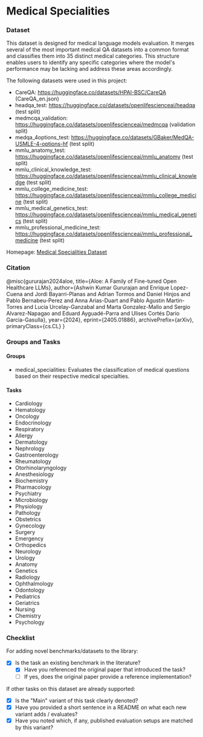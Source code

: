 
# Medical Specialities

### Dataset

This dataset is designed for medical language models evaluation. It merges several of the most important medical QA datasets into a common format and classifies them into 35 distinct medical categories. This structure enables users to identify any specific categories where the model's performance may be lacking and address these areas accordingly.

The following datasets were used in this project:

- CareQA: https://huggingface.co/datasets/HPAI-BSC/CareQA (CareQA_en.json)
- headqa_test: https://huggingface.co/datasets/openlifescienceai/headqa (test split)
- medmcqa_validation: https://huggingface.co/datasets/openlifescienceai/medmcqa (validation split)   
- medqa_4options_test: https://huggingface.co/datasets/GBaker/MedQA-USMLE-4-options-hf (test split)
- mmlu_anatomy_test: https://huggingface.co/datasets/openlifescienceai/mmlu_anatomy (test split)
- mmlu_clinical_knowledge_test: https://huggingface.co/datasets/openlifescienceai/mmlu_clinical_knowledge (test split)
- mmlu_college_medicine_test: https://huggingface.co/datasets/openlifescienceai/mmlu_college_medicine (test split)
- mmlu_medical_genetics_test: https://huggingface.co/datasets/openlifescienceai/mmlu_medical_genetics (test split)
- mmlu_professional_medicine_test: https://huggingface.co/datasets/openlifescienceai/mmlu_professional_medicine (test split)

Homepage: [Medical Specialities Dataset](https://huggingface.co/datasets/HPAI-BSC/medical-specialities)

### Citation

@misc{gururajan2024aloe,
      title={Aloe: A Family of Fine-tuned Open Healthcare LLMs}, 
      author={Ashwin Kumar Gururajan and Enrique Lopez-Cuena and Jordi Bayarri-Planas and Adrian Tormos and Daniel Hinjos and Pablo Bernabeu-Perez and Anna Arias-Duart and Pablo Agustin Martin-Torres and Lucia Urcelay-Ganzabal and Marta Gonzalez-Mallo and Sergio Alvarez-Napagao and Eduard Ayguadé-Parra and Ulises Cortés Dario Garcia-Gasulla},
      year={2024},
      eprint={2405.01886},
      archivePrefix={arXiv},
      primaryClass={cs.CL}
}

### Groups and Tasks

#### Groups

* medical_specialities: Evaluates the classification of medical questions based on their respective medical specialties.

#### Tasks
  - Cardiology
  - Hematology
  - Oncology
  - Endocrinology
  - Respiratory
  - Allergy
  - Dermatology
  - Nephrology
  - Gastroenterology
  - Rheumatology
  - Otorhinolaryngology
  - Anesthesiology
  - Biochemistry
  - Pharmacology
  - Psychiatry
  - Microbiology
  - Physiology
  - Pathology
  - Obstetrics
  - Gynecology
  - Surgery
  - Emergency
  - Orthopedics
  - Neurology
  - Urology
  - Anatomy
  - Genetics
  - Radiology
  - Ophthalmology
  - Odontology
  - Pediatrics
  - Geriatrics
  - Nursing
  - Chemistry
  - Psychology


### Checklist

For adding novel benchmarks/datasets to the library:
* [x] Is the task an existing benchmark in the literature?
  * [x] Have you referenced the original paper that introduced the task?
  * [ ] If yes, does the original paper provide a reference implementation?

If other tasks on this dataset are already supported:
* [x] Is the "Main" variant of this task clearly denoted?
* [x] Have you provided a short sentence in a README on what each new variant adds / evaluates?
* [x] Have you noted which, if any, published evaluation setups are matched by this variant?